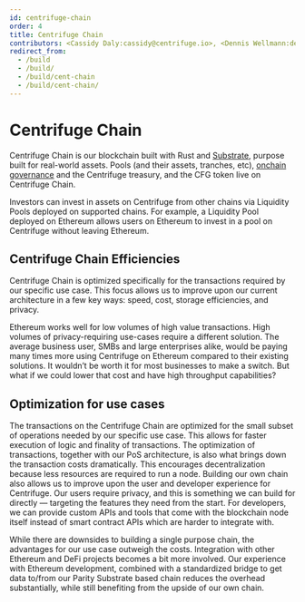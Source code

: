 ```yaml
---
id: centrifuge-chain
order: 4
title: Centrifuge Chain
contributors: <Cassidy Daly:cassidy@centrifuge.io>, <Dennis Wellmann:dennis@centrifuge.io>
redirect_from:
  - /build
  - /build/
  - /build/cent-chain
  - /build/cent-chain/
---
```


# Centrifuge Chain

Centrifuge Chain is our blockchain built with Rust and [Substrate](https://docs.substrate.io/), purpose built for real-world assets. Pools (and their assets, tranches, etc), [onchain governance](https://docs.centrifuge.io/use/governance-process/) and the Centrifuge treasury, and the CFG token live on Centrifuge Chain.

Investors can invest in assets on Centrifuge from other chains via Liquidity Pools deployed on supported chains. For example, a Liquidity Pool deployed on Ethereum allows users on Ethereum to invest in a pool on Centrifuge without leaving Ethereum.

## Centrifuge Chain Efficiencies

Centrifuge Chain is optimized specifically for the transactions required by our specific use case. This focus allows us to improve upon our current architecture in a few key ways: speed, cost, storage efficiencies, and privacy.

Ethereum works well for low volumes of high value transactions. High volumes of privacy-requiring use-cases require a different solution. The average business user, SMBs and large enterprises alike, would be paying many times more using Centrifuge on Ethereum compared to their existing solutions. It wouldn’t be worth it for most businesses to make a switch. But what if we could lower that cost and have high throughput capabilities?

## Optimization for use cases

The transactions on the Centrifuge Chain are optimized for the small subset of operations needed by our specific use case. This allows for faster execution of logic and finality of transactions. The optimization of transactions, together with our PoS architecture, is also what brings down the transaction costs dramatically. This encourages decentralization because less resources are required to run a node. Building our own chain also allows us to improve upon the user and developer experience for Centrifuge. Our users require privacy, and this is something we can build for directly — targeting the features they need from the start. For developers, we can provide custom APIs and tools that come with the blockchain node itself instead of smart contract APIs which are harder to integrate with.

While there are downsides to building a single purpose chain, the advantages for our use case outweigh the costs. Integration with other Ethereum and DeFi projects becomes a bit more involved. Our experience with Ethereum development, combined with a standardized bridge to get data to/from our Parity Substrate based chain reduces the overhead substantially, while still benefiting from the upside of our own chain.
